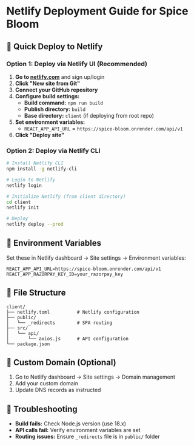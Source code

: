 # Netlify Deployment Guide for Spice Bloom

## 🚀 Quick Deploy to Netlify

### Option 1: Deploy via Netlify UI (Recommended)

1. **Go to [netlify.com](https://netlify.com)** and sign up/login
2. **Click "New site from Git"**
3. **Connect your GitHub repository**
4. **Configure build settings:**
   - **Build command:** `npm run build`
   - **Publish directory:** `build`
   - **Base directory:** `client` (if deploying from root repo)
5. **Set environment variables:**
   - `REACT_APP_API_URL` = `https://spice-bloom.onrender.com/api/v1`
6. **Click "Deploy site"**

### Option 2: Deploy via Netlify CLI

```bash
# Install Netlify CLI
npm install -g netlify-cli

# Login to Netlify
netlify login

# Initialize Netlify (from client directory)
cd client
netlify init

# Deploy
netlify deploy --prod
```

## 🔧 Environment Variables

Set these in Netlify dashboard → Site settings → Environment variables:

```
REACT_APP_API_URL=https://spice-bloom.onrender.com/api/v1
REACT_APP_RAZORPAY_KEY_ID=your_razorpay_key
```

## 📁 File Structure

```
client/
├── netlify.toml          # Netlify configuration
├── public/
│   └── _redirects        # SPA routing
├── src/
│   └── api/
│       └── axios.js      # API configuration
└── package.json
```

## 🔄 Custom Domain (Optional)

1. Go to Netlify dashboard → Site settings → Domain management
2. Add your custom domain
3. Update DNS records as instructed

## 🐛 Troubleshooting

- **Build fails:** Check Node.js version (use 18.x)
- **API calls fail:** Verify environment variables are set
- **Routing issues:** Ensure `_redirects` file is in `public/` folder 